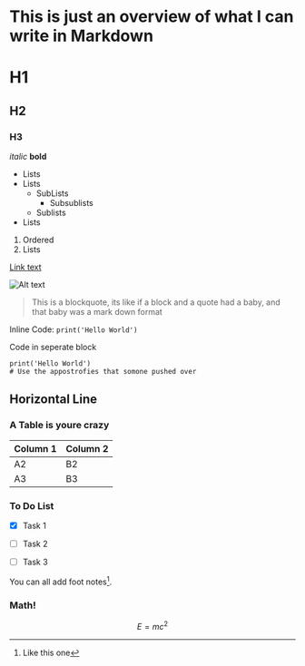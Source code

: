 # This is just an overview of what I can write in Markdown

# H1
## H2
### H3

*italic*
**bold**

- Lists
- Lists
    - SubLists
        - Subsublists
    - Sublists
- Lists

1. Ordered
2. Lists

[Link text](Google.com)

![Alt text](img.png)

> This is a blockquote, its like if a block and a quote had a baby, and that baby was a mark down format

Inline Code: ` print('Hello World') `


Code in seperate block
```
print('Hello World')
# Use the appostrofies that somone pushed over
```

Horizontal Line
---

### A Table is youre crazy
| Column 1 | Column 2 | 
| --- | --- |
| A2 | B2 |
| A3 | B3 |

### To Do List

- [x] Task 1
- [ ] Task 2
- [ ] Task 3


You can all add foot notes[^1].
[^1]: Like this one



### Math!

$$E=mc^2$$

